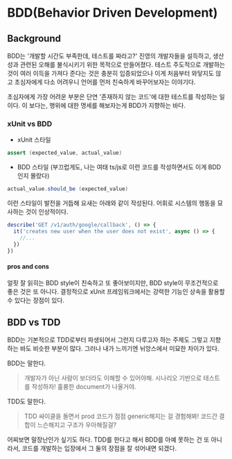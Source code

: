 # BDD(Behavior Driven Development)

## Background

BDD는 '개발할 시간도 부족한데, 테스트를 짜라고?' 진영의 개발자들을 설득하고, 생산성과 관련된 오해를 불식시키기 위한 목적으로 만들어졌다.
테스트 주도적으로 개발하는 것이 여러 이득을 가져다 준다는 것은 충분히 입증되었으나 이게 처음부터 와닿지도 않고 초심자에게 다소 어려우니 
언어를 먼저 친숙하게 바꾸어보자는 이야기다.

초심자에게 가장 어려운 부분은 단연 '존재하지 않는 코드'에 대한 테스트를 작성하는 일이다. 이 보다는, 행위에 대한 명세를 해보자는게 BDD가 지향하는 바다. 

### xUnit vs BDD

- xUnit 스타일
```java
assert (expected_value, actual_value)
```

- BDD 스타일 (부끄럽게도, 나는 여태 ts/js로 이런 코드를 작성하면서도 이게 BDD인지 몰랐다)
```java
actual_value.should_be (expected_value)
```

이런 스타일이 발전을 거듭해 요새는 아래와 같이 작성된다. 어휘로 시스템의 행동을 묘사하는 것이 인상적이다.
```js
describe('GET /v1/auth/google/callback', () => {
  it('creates new user when the user does not exist', async () => {
    //...
  })
})
```

#### pros and cons

얼핏 잘 읽히는 BDD style이 친숙하고 또 좋아보이지만, BDD style이 무조건적으로 좋은 것은 또 아니다.
결정적으로 xUnit 프레임워크에서는 강력한 기능인 상속을 활용할 수 있다는 장점이 있다.

## BDD vs TDD

BDD는 기본적으로 TDD로부터 파생되어서 그런지 다루고자 하는 주제도 그렇고 지향하는 바도 비슷한 부분이 많다.
그러나 내가 느끼기엔 뉘앙스에서 미묘한 차이가 있다.

BDD는 말한다.
> 개발자가 아닌 사람이 보더라도 이해할 수 있어야해. 시나리오 기반으로 테스트를 작성하자! 훌륭한 document가 나올거야. 

TDD도 말한다.
> TDD 싸이클을 돌면서 prod 코드가 점점 generic해지는 걸 경험해봐! 코드간 결합이 느슨해지고 구조가 우아해질걸?

어찌보면 말장난인가 싶기도 하다.
TDD를 한다고 해서 BDD를 아예 못하는 건 또 아니라서, 코드를 개발하는 입장에서 그 둘의 장점을 잘 섞어내면 되겠다. 
